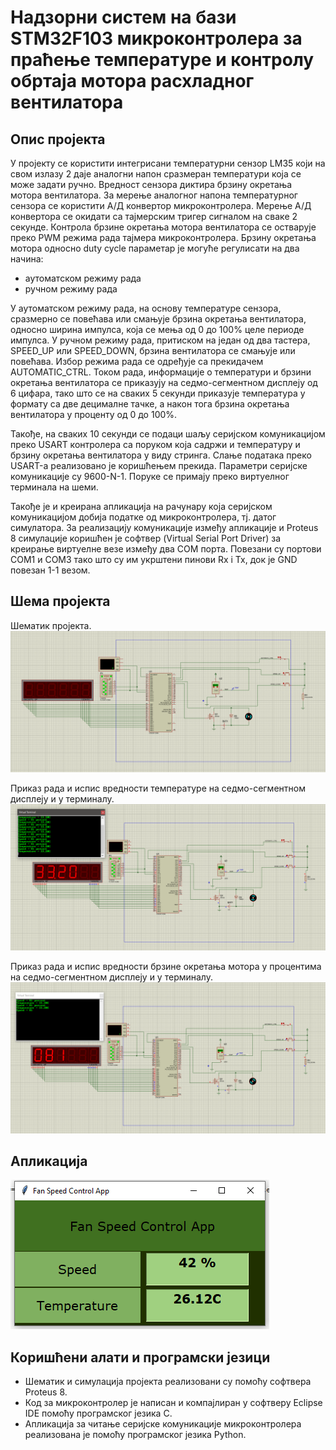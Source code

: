 # Надзорни систем на бази STM32F103 микроконтролера за праћење температуре и контролу обртаја мотора расхладног вентилатора

## Опис пројекта

У пројекту се користити интегрисани температурни сензор LM35 који на свом излазу 2 даје аналогни напон сразмеран температури која се може задати ручно. 
Вредност сензора диктира брзину окретања мотора вентилатора.
За мерење аналогног напона температурног сензора се користити А/Д конвертор микроконтролера. Мерење А/Д конвертора се окидати са тајмерским тригер сигналом на сваке 2 секунде.
Контрола брзине окретања мотора вентилатора се остварује преко PWM режима рада тајмера микроконтролера. Брзину окретања мотора односно duty cycle параметар је могуће регулисати на два начина: 

- аутоматском режиму рада
- ручном режиму рада 

У аутоматском режиму рада, на основу температуре сензора, сразмерно се повећава или смањује брзина окретања вентилатора, односно ширина импулса, која се мења од 0 до 100% целе периоде импулса. 
У ручном режиму рада, притиском на један од два тастера, SPEED_UP или SPEED_DOWN, брзина вентилатора се смањује или повећава. 
Избор режима рада се одређује са прекидачем AUTOMATIC_CTRL.
Током рада, информације о температури и брзини окретања вентилатора се приказују на седмо-сегментном дисплеју од 6 цифара, тако што се на сваких 5 секунди приказује температура у формату са две децималне тачке, а након тога брзина окретања вентилатора у проценту од 0 до 100%. 

Такође, на сваких 10 секунди се подаци шаљу серијском комуникацијом преко USART контролера са поруком која садржи и температуру и брзину окретања вентилатора у виду стринга. 
Слање података преко USART-а реализовано је коришћењем прекида. 
Параметри серијске комуникације су 9600-N-1. Поруке се примају преко виртуелног терминала на шеми.

Такође је и креирана апликација на рачунару која серијском комуникацијом добија податке од микроконтролера, тј. датог симулатора. 
За реализацију комуникације између апликације и Proteus 8 симулације коришћен је софтвер (Virtual Serial Port Driver) за креирање виртуелне везе између два COM порта. Повезани су портови COM1 и COM3 тако што су им укрштени пинови Rx i Tx, док је GND повезан 1-1 везом.

## Шема пројекта

Шематик пројекта.
![Шематик 1](schematic1.png)

Приказ рада и испис вредности температуре на седмо-сегментном дисплеју и у терминалу.
![Шематик 2](schematic2.png)

Приказ рада и испис вредности брзине окретања мотора у процентима на седмо-сегментном дисплеју и у терминалу.
![Шематик 3](schematic3.png)

## Апликација

![Апликација](app.png)

## Коришћени алати и програмски језици

- Шематик и симулација пројекта реализовани су помоћу софтвера Proteus 8.
- Код за микроконтролер је написан и компајлиран у софтверу Eclipse IDE помоћу програмског језика C.
- Апликација за читање серијске комуникације микроконтролера реализована је помоћу програмског језика Python.


